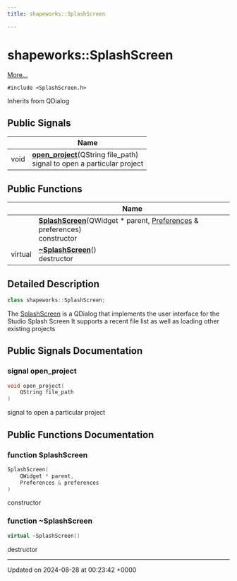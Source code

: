 ```yaml
---
title: shapeworks::SplashScreen

---
```


# shapeworks::SplashScreen



 [More...](#detailed-description)


`#include <SplashScreen.h>`

Inherits from QDialog

## Public Signals

|                | Name           |
| -------------- | -------------- |
| void | **[open_project](../Classes/classshapeworks_1_1SplashScreen.md#signal-open-project)**(QString file_path)<br>signal to open a particular project  |

## Public Functions

|                | Name           |
| -------------- | -------------- |
| | **[SplashScreen](../Classes/classshapeworks_1_1SplashScreen.md#function-splashscreen)**(QWidget * parent, [Preferences](../Classes/classPreferences.md) & preferences)<br>constructor  |
| virtual | **[~SplashScreen](../Classes/classshapeworks_1_1SplashScreen.md#function-~splashscreen)**()<br>destructor  |

## Detailed Description

```cpp
class shapeworks::SplashScreen;
```


The [SplashScreen](../Classes/classshapeworks_1_1SplashScreen.md) is a QDialog that implements the user interface for the Studio Splash Screen It supports a recent file list as well as loading other existing projects 

## Public Signals Documentation

### signal open_project

```cpp
void open_project(
    QString file_path
)
```

signal to open a particular project 

## Public Functions Documentation

### function SplashScreen

```cpp
SplashScreen(
    QWidget * parent,
    Preferences & preferences
)
```

constructor 

### function ~SplashScreen

```cpp
virtual ~SplashScreen()
```

destructor 

-------------------------------

Updated on 2024-08-28 at 00:23:42 +0000